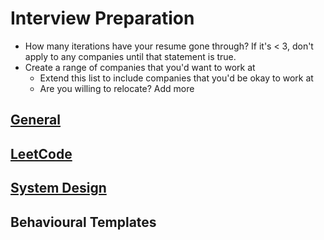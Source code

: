 # Interview Preparation
* How many iterations have your resume gone through? If it's < 3, don't apply to any companies until that statement is true.
* Create a range of companies that you'd want to work at
  * Extend this list to include companies that you'd be okay to work at
  * Are you willing to relocate? Add more

## [General](./General/GENERAL.md)

## [LeetCode](./LeetCode/)

## [System Design](https://github.com/donnemartin/system-design-primer)

## Behavioural Templates
